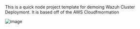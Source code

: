 This is a quick node project template for demoing Wazuh Cluster Deploymont. It is based off of the AWS Cloudfmormation


![image](https://user-images.githubusercontent.com/110984860/189030334-bbb15367-9800-40ab-a47f-124e2548b288.png)
